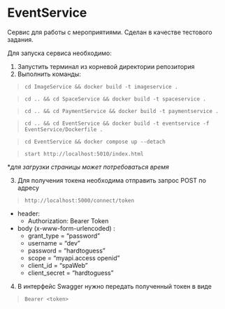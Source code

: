 # EventService

Сервис для работы с мероприятиями. Сделан в качестве тестового задания.

Для запуска сервиса необходимо:
1) Запустить терминал из корневой директории репозитория
2) Выполнить команды:
>`cd ImageService && docker build -t imageservice .`

>`cd .. && cd SpaceService && docker build -t spaceservice .`

>`cd .. && cd PaymentService && docker build -t paymentservice .`

>`cd .. && cd EventService && docker build -t eventservice -f EventService/Dockerfile .`

>`cd EventService && docker compose up --detach`  

>`start http://localhost:5010/index.html`

 **для загрузки страницы может потребоваться время*

3) Для получения токена необходима отправить запрос POST по адресу 
>`http://localhost:5000/connect/token`
 -   header:
        -   Authorization: Bearer Token
 -   body (x-www-form-urlencoded) :
        -   grant_type = “password” 
        -   username = “dev”
        -   password = “hardtoguess”            
        -   scope = “myapi.access openid”            
        -   client_id = “spaWeb”            
        -   client_secret = “hardtoguess”

4) В интерфейс Swagger нужно передать полученный токен в виде
>`Bearer <token>` 
